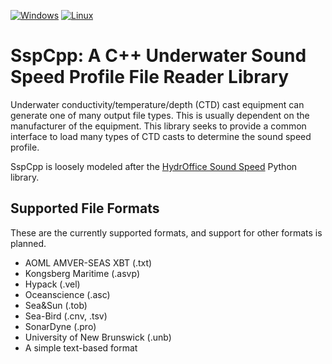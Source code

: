 [![Windows](https://github.com/DentonW/SspCpp/actions/workflows/windows.yml/badge.svg)](https://github.com/DentonW/SspCpp/actions/workflows/windows.yml)
[![Linux](https://github.com/DentonW/SspCpp/actions/workflows/linux.yml/badge.svg)](https://github.com/DentonW/SspCpp/actions/workflows/linux.yml)

# SspCpp: A C++ Underwater Sound Speed Profile File Reader Library

Underwater conductivity/temperature/depth (CTD) cast equipment can generate one of many output file
types. This is usually dependent on the manufacturer of the equipment. This library seeks to provide
a common interface to load many types of CTD casts to determine the sound speed profile.

SspCpp is loosely modeled after the [HydrOffice Sound Speed](https://github.com/hydroffice/hyo2_soundspeed)
Python library.

## Supported File Formats

These are the currently supported formats, and support for other formats is planned.

* AOML AMVER-SEAS XBT (.txt)
* Kongsberg Maritime (.asvp)
* Hypack (.vel)
* Oceanscience (.asc)
* Sea&Sun (.tob)
* Sea-Bird (.cnv, .tsv)
* SonarDyne (.pro)
* University of New Brunswick (.unb)
* A simple text-based format
